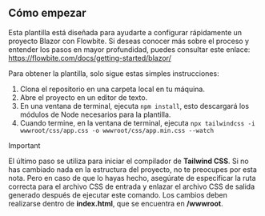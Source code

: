## Cómo empezar
Esta plantilla está diseñada para ayudarte a configurar rápidamente un proyecto Blazor con Flowbite. Si deseas conocer más sobre el proceso y entender los pasos en mayor profundidad, puedes consultar este enlace: https://flowbite.com/docs/getting-started/blazor/

Para obtener la plantilla, solo sigue estas simples instrucciones:

1. Clona el repositorio en una carpeta local en tu máquina.
1. Abre el proyecto en un editor de texto.
1. En una ventana de terminal, ejecuta `npm install`, esto descargará los módulos de Node necesarios para la plantilla.
1. Cuando termine, en la ventana de terminal, ejecuta `npx tailwindcss -i wwwroot/css/app.css -o wwwroot/css/app.min.css --watch`

> [!important]
> El último paso se utiliza para iniciar el compilador de **Tailwind CSS**. Si no has cambiado nada en la estructura del proyecto, no te preocupes por esta nota. Pero en caso de que lo hayas hecho, asegúrate de especificar la ruta correcta para el archivo CSS de entrada y enlazar el archivo CSS de salida generado después de ejecutar este comando. Los cambios deben realizarse dentro de **index.html**, que se encuentra en **/wwwroot**.
